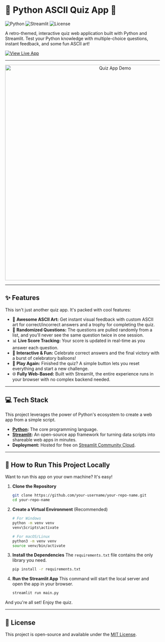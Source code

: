 # 🐍 Python ASCII Quiz App 🐍

![Python](https://img.shields.io/badge/Python-3.11-blue?style=for-the-badge&logo=python)
![Streamlit](https://img.shields.io/badge/Streamlit-1.30-red?style=for-the-badge&logo=streamlit)
![License](https://img.shields.io/badge/License-MIT-green?style=for-the-badge)

A retro-themed, interactive quiz web application built with Python and Streamlit. Test your Python knowledge with multiple-choice questions, instant feedback, and some fun ASCII art!

<!-- 
INSTRUCTIONS: 
1. Replace the URL below with the link to your live Streamlit App.
2. After you deploy, create an animated GIF of your app in action (https://www.screentogif.com/ is a great free tool).
3. Upload the GIF to your repository and replace 'quiz-demo.gif' with its filename.
-->
[![View Live App](https://img.shields.io/badge/View%20Live%20App-Click%20Here-red?style=for-the-badge)](https://your-streamlit-app-url.streamlit.app/)

---

<p align="center">
  <img src="quiz-demo.gif" alt="Quiz App Demo" width="700"/>
</p>

---

## ✨ Features

This isn't just another quiz app. It's packed with cool features:

-   🎨 **Awesome ASCII Art:** Get instant visual feedback with custom ASCII art for correct/incorrect answers and a trophy for completing the quiz.
-   🧠 **Randomized Questions:** The questions are pulled randomly from a list, and you'll never see the same question twice in one session.
-   📊 **Live Score Tracking:** Your score is updated in real-time as you answer each question.
-   🎉 **Interactive & Fun:** Celebrate correct answers and the final victory with a burst of celebratory balloons!
-   🔁 **Play Again:** Finished the quiz? A simple button lets you reset everything and start a new challenge.
-   🌐 **Fully Web-Based:** Built with Streamlit, the entire experience runs in your browser with no complex backend needed.

---

## 💻 Tech Stack

This project leverages the power of Python's ecosystem to create a web app from a simple script.

-   **[Python](https://www.python.org/):** The core programming language.
-   **[Streamlit](https://streamlit.io/):** An open-source app framework for turning data scripts into shareable web apps in minutes.
-   **Deployment:** Hosted for free on [Streamlit Community Cloud](https://streamlit.io/cloud).

---

## 🚀 How to Run This Project Locally

Want to run this app on your own machine? It's easy!

1.  **Clone the Repository**
    ```bash
    git clone https://github.com/your-username/your-repo-name.git
    cd your-repo-name
    ```

2.  **Create a Virtual Environment** (Recommended)
    ```bash
    # For Windows
    python -m venv venv
    venv\Scripts\activate

    # For macOS/Linux
    python3 -m venv venv
    source venv/bin/activate
    ```

3.  **Install the Dependencies**
    The `requirements.txt` file contains the only library you need.
    ```bash
    pip install -r requirements.txt
    ```

4.  **Run the Streamlit App**
    This command will start the local server and open the app in your browser.
    ```bash
    streamlit run main.py
    ```

And you're all set! Enjoy the quiz.

---

## 📄 License


This project is open-source and available under the [MIT License](LICENSE).
